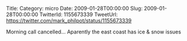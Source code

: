 Title: 
Category: micro
Date: 2009-01-28T00:00:00
Slug: 2009-01-28T00:00:00
TwitterId: 1155673339
TweetUrl: https://twitter.com/mark_philpot/status/1155673339

Morning call cancelled... Aparently the east coast has ice & snow issues